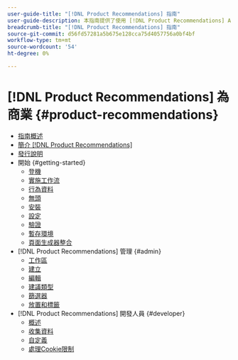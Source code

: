 ```yaml
---
user-guide-title: "[!DNL Product Recommendations] 指南"
user-guide-description: 本指南提供了使用 [!DNL Product Recommendations] Adobe Commerce。
breadcrumb-title: "[!DNL Product Recommendations] 指南"
source-git-commit: d56fd57281a5b675e128cca75d4057756a0bf4bf
workflow-type: tm+mt
source-wordcount: '54'
ht-degree: 0%

---
```


# [!DNL Product Recommendations] 為商業 {#product-recommendations}

- [指南概述](guide-overview.md)
- [簡介 [!DNL Product Recommendations]](overview.md)
- [發行說明](release-notes.md)
- 開始 {#getting-started}
   - [登機](onboarding.md)
   - [實施工作流](implementation-workflow.md)
   - [行為資料](behavioral-data.md)
   - [無頭](headless.md)
   - [安裝](install-configure.md)
   - [設定](settings.md)
   - [驗證](verify.md)
   - [暫存環境](staging-environment.md)
   - [頁面生成器整合](page-builder.md)
- [!DNL Product Recommendations] 管理 {#admin}
   - [工作區](workspace.md)
   - [建立](create.md)
   - [編輯](edit.md)
   - [建議類型](type.md)
   - [篩選器](filters.md)
   - [放置和標籤](placement.md)
- [!DNL Product Recommendations] 開發人員 {#developer}
   - [概述](development-overview.md)
   - [收集資料](events.md)
   - [自定義](customize.md)
   - [處理Cookie限制](setting-cookie.md)
